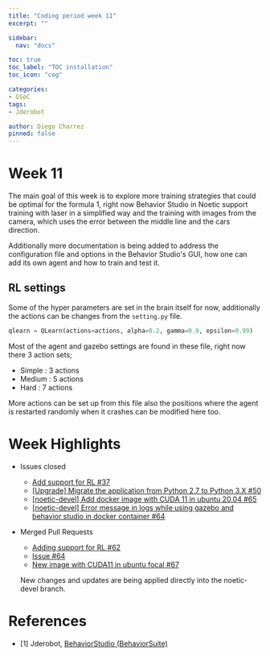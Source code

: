 ```yaml
---
title: "Coding period week 11"
excerpt: ""

sidebar:
  nav: "docs"

toc: true
toc_label: "TOC installation"
toc_icon: "cog"

categories:
- GSoC
tags:
- Jderobot

author: Diego Charrez
pinned: false
---
```


# Week 11

The main goal of this week is to explore more training strategies that could be optimal for the formula 1, right now Behavior Studio in Noetic support training with laser in a simplified way and the training with images from the camera, which uses the error between the middle line and the cars direction.

Additionally more documentation is being added to address the configuration file and options in the Behavior Studio's GUI, how one can add its own agent and how to train and test it.

## RL settings

Some of the hyper parameters are set in the brain itself for now, additionally the actions can be changes from the `setting.py` file. 

```python
qlearn = QLearn(actions=actions, alpha=0.2, gamma=0.9, epsilon=0.99)
```

Most of the agent and gazebo settings are found in these file, right now there 3 action sets;

  - Simple : 3 actions
  - Medium : 5 actions
  - Hard : 7 actions

More actions can be set up from this file also the positions where the agent is restarted randomly when it crashes can be modified here too.

# Week Highlights

- Issues closed

    - [Add support for RL #37](https://github.com/JdeRobot/BehaviorStudio/issues/37)
    - [[Upgrade] Migrate the application from Python 2.7 to Python 3.X #50](https://github.com/JdeRobot/BehaviorStudio/issues/50)
    - [[noetic-devel] Add docker image with CUDA 11 in ubuntu 20.04 #65](https://github.com/JdeRobot/BehaviorStudio/issues/65)
    - [[noetic-devel] Error message in logs while using gazebo and behavior studio in docker container #64](https://github.com/JdeRobot/BehaviorStudio/issues/64)

- Merged Pull Requests

    - [Adding support for RL #62](https://github.com/JdeRobot/BehaviorStudio/pull/62)
    - [Issue #64](https://github.com/JdeRobot/BehaviorStudio/pull/66)
    - [New image with CUDA11 in ubuntu focal #67](https://github.com/JdeRobot/BehaviorStudio/pull/67)

    New changes and updates are being applied directly into the noetic-devel branch.

# References

* [1] Jderobot, [BehaviorStudio (BehaviorSuite)](https://github.com/JdeRobot/BehaviorStudio/tree/reboot)